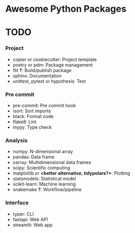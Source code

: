 # Awesome Python Packages

# TODO

### Project
- copier or cookiecutter: Project template
- poetry or pdm: Package management
- flit **?**: Build/publish package
- sphinx: Documentation
- unittest, pytest or hypothesis: Test

### Pre commit
- pre-commit: Pre commit hook
- isort: Sort imports
- black: Format code
- flake8: Lint
- mypy: Type check

### Analysis
- numpy: N-dimensional array
- pandas: Data frame
- xarray: Multidimensional data frames
- scipy: Scientific computing
- matplotlib or **<better alternative, tidypolars?>**: Plotting
- statsmodels: Statistical model
- scikit-learn: Machine learning
- snakemake **?**: Workflow/pipeline

### Interface
- typer: CLI
- fastapi: Web API
- streamlit: Web app
